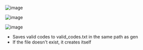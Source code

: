 ![image](https://github.com/rxyzqc/NitroGen/assets/120246386/cc9d7ed9-c70a-491c-a4e9-37ab76f39f73)

![image](https://github.com/rxyzqc/NitroGen/assets/120246386/4f838596-db6a-443e-8b96-c8eacbbecc20)

![image](https://github.com/rxyzqc/NitroGen/assets/120246386/b7b47264-4f12-4b7f-a11a-32d1bf1b1ee7)

* Saves valid codes to valid_codes.txt in the same path as gen
* If the file doesn't exist, it creates itself
